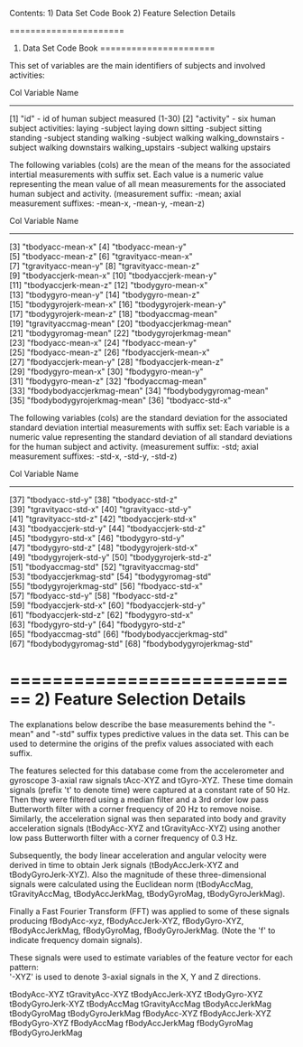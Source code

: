 
Contents: 1) Data Set Code Book
          2) Feature Selection Details

======================
1) Data Set Code Book
======================

This set of variables are the main identifiers of subjects and involved activities:

 Col    Variable Name
 ----   -------------
 [1]    "id"                    - id of human subject measured (1-30)
 [2]    "activity"              - six human subject activities:
          laying                   -subject laying down
          sitting                  -subject sitting
 	  standing                 -subject standing
	  walking                  -subject walking
          walking_downstairs       -subject walking downstairs
	  walking_upstairs         -subject walking upstairs

The following variables (cols) are the mean of the means for
the associated intertial measurements with suffix set.
Each value is a numeric value representing the mean value of all
mean measurements for the associated human subject and activity. 
(measurement suffix: -mean;  axial measurement suffixes: -mean-x, -mean-y, -mean-z)

 Col   Variable Name
 ----  ----------------------
 [3]   "tbodyacc-mean-x"
 [4]   "tbodyacc-mean-y"          
 [5]   "tbodyacc-mean-z"
 [6]   "tgravityacc-mean-x"       
 [7]   "tgravityacc-mean-y"
 [8]   "tgravityacc-mean-z"       
 [9]   "tbodyaccjerk-mean-x"
[10]   "tbodyaccjerk-mean-y"      
[11]   "tbodyaccjerk-mean-z"
[12]   "tbodygyro-mean-x"         
[13]   "tbodygyro-mean-y"
[14]   "tbodygyro-mean-z"         
[15]   "tbodygyrojerk-mean-x"
[16]   "tbodygyrojerk-mean-y"     
[17]   "tbodygyrojerk-mean-z"
[18]   "tbodyaccmag-mean"         
[19]   "tgravityaccmag-mean"
[20]   "tbodyaccjerkmag-mean"     
[21]   "tbodygyromag-mean"
[22]   "tbodygyrojerkmag-mean"    
[23]   "fbodyacc-mean-x"
[24]   "fbodyacc-mean-y"          
[25]   "fbodyacc-mean-z"
[26]   "fbodyaccjerk-mean-x"      
[27]   "fbodyaccjerk-mean-y"
[28]   "fbodyaccjerk-mean-z"      
[29]   "fbodygyro-mean-x"
[30]   "fbodygyro-mean-y"         
[31]   "fbodygyro-mean-z"
[32]   "fbodyaccmag-mean"         
[33]   "fbodybodyaccjerkmag-mean"
[34]   "fbodybodygyromag-mean"    
[35]   "fbodybodygyrojerkmag-mean"
[36]   "tbodyacc-std-x"

The following variables (cols) are the standard deviation for
the associated standard deviation intertial measurements with suffix set:
Each variable is a numeric value representing the standard deviation of all
standard deviations for the human subject and activity. 
(measurement suffix: -std;  axial measurement suffixes: -std-x, -std-y, -std-z)

 Col   Variable Name
 ----  ----------------------
[37]   "tbodyacc-std-y"
[38]   "tbodyacc-std-z"           
[39]   "tgravityacc-std-x"
[40]   "tgravityacc-std-y"        
[41]   "tgravityacc-std-z"
[42]   "tbodyaccjerk-std-x"       
[43]   "tbodyaccjerk-std-y"
[44]   "tbodyaccjerk-std-z"       
[45]   "tbodygyro-std-x"
[46]   "tbodygyro-std-y"          
[47]   "tbodygyro-std-z"
[48]   "tbodygyrojerk-std-x"      
[49]   "tbodygyrojerk-std-y"
[50]   "tbodygyrojerk-std-z"      
[51]   "tbodyaccmag-std"
[52]   "tgravityaccmag-std"       
[53]   "tbodyaccjerkmag-std"
[54]   "tbodygyromag-std"         
[55]   "tbodygyrojerkmag-std"
[56]   "fbodyacc-std-x"           
[57]   "fbodyacc-std-y"
[58]   "fbodyacc-std-z"           
[59]   "fbodyaccjerk-std-x"
[60]   "fbodyaccjerk-std-y"       
[61]   "fbodyaccjerk-std-z"
[62]   "fbodygyro-std-x"          
[63]   "fbodygyro-std-y"
[64]   "fbodygyro-std-z"          
[65]   "fbodyaccmag-std"
[66]   "fbodybodyaccjerkmag-std"  
[67]   "fbodybodygyromag-std"
[68]   "fbodybodygyrojerkmag-std" 



============================
2) Feature Selection Details
============================

The explanations below describe the base measurements behind the "-mean"
and "-std" suffix types predictive values in the data set. This can be used to
determine the origins of the prefix values associated with each suffix.

The features selected for this database come from the accelerometer and gyroscope
3-axial raw signals tAcc-XYZ and tGyro-XYZ. These time domain signals (prefix 't' to
denote time) were captured at a constant rate of 50 Hz. Then they were filtered using
a median filter and a 3rd order low pass Butterworth filter with a corner frequency of
20 Hz to remove noise. Similarly, the acceleration signal was then separated into body
and gravity acceleration signals (tBodyAcc-XYZ and tGravityAcc-XYZ) using another low
pass Butterworth filter with a corner frequency of 0.3 Hz. 

Subsequently, the body linear acceleration and angular velocity were derived in time to
obtain Jerk signals (tBodyAccJerk-XYZ and tBodyGyroJerk-XYZ). Also the magnitude of these
three-dimensional signals were calculated using the Euclidean norm (tBodyAccMag, tGravityAccMag, tBodyAccJerkMag, tBodyGyroMag, tBodyGyroJerkMag). 

Finally a Fast Fourier Transform (FFT) was applied to some of these signals producing fBodyAcc-xyz, fBodyAccJerk-XYZ, fBodyGyro-XYZ, fBodyAccJerkMag, fBodyGyroMag, fBodyGyroJerkMag. (Note the 'f' to indicate frequency domain signals). 

These signals were used to estimate variables of the feature vector for each pattern:  
'-XYZ' is used to denote 3-axial signals in the X, Y and Z directions.

tBodyAcc-XYZ
tGravityAcc-XYZ
tBodyAccJerk-XYZ
tBodyGyro-XYZ
tBodyGyroJerk-XYZ
tBodyAccMag
tGravityAccMag
tBodyAccJerkMag
tBodyGyroMag
tBodyGyroJerkMag
fBodyAcc-XYZ
fBodyAccJerk-XYZ
fBodyGyro-XYZ
fBodyAccMag
fBodyAccJerkMag
fBodyGyroMag
fBodyGyroJerkMag

